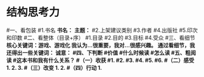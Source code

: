 # 结构思考力
#一、看包装
#1.书名
**书名：**
**主题：**
#2.上架建议类别
#3.作者
#4.出版社
#5.印次和印数
#二、看整体（目录+序）
#1.目录
#2.目的
#3.目标
#4.受众
#三、看细节
**核心关键词：**游戏、游戏化
我认为...很重要，我对...很感兴趣。
通过看细节，我还得出一些关键词：
诚意：
#四、下判断
#价值
#什么时候读
#怎么读
#五、粗阅读
#这本书和我有什么关系？
#（一）收获
#1.
#2.
#3.
#4.
#5.
#6.
#（二）感受
1.
2.
3.
#（三）改变
1.
2.
#（四）行动
1.****